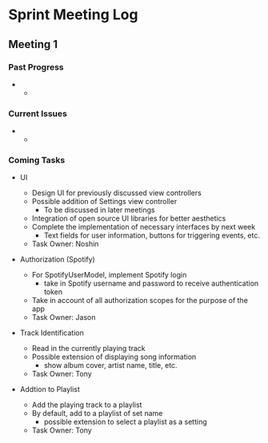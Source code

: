 # Sprint Meeting Log

## Meeting 1

### Past Progress
* -

### Current Issues
* -

### Coming Tasks
* UI
	* Design UI for previously discussed view controllers
	* Possible addition of Settings view controller
		* To be discussed in later meetings
	* Integration of open source UI libraries for better aesthetics
	* Complete the implementation of necessary interfaces by next week
		* Text fields for user information, buttons for triggering events, etc.
	* Task Owner: Noshin

* Authorization (Spotify)
	* For SpotifyUserModel, implement Spotify login
		* take in Spotify username and password to receive authentication token
	* Take in account of all authorization scopes for the purpose of the app
	* Task Owner: Jason

* Track Identification
	* Read in the currently playing track
	* Possible extension of displaying song information
		* show album cover, artist name, title, etc.
	* Task Owner: Tony

* Addtion to Playlist
	* Add the playing track to a playlist
	* By default, add to a playlist of set name
		* possible extension to select a playlist as a setting
	* Task Owner: Tony
